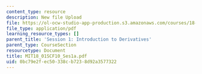 ```yaml
---
content_type: resource
description: New file Upload
file: https://ol-ocw-studio-app-production.s3.amazonaws.com/courses/18-01sc-single-variable-calculus-fall-2010/0bc79e2fec50338cb7238d92a3577322_MIT18_01SCF10_Ses1a.pdf
file_type: application/pdf
learning_resource_types: []
parent_title: 'Session 1: Introduction to Derivatives'
parent_type: CourseSection
resourcetype: Document
title: MIT18_01SCF10_Ses1a.pdf
uid: 0bc79e2f-ec50-338c-b723-8d92a3577322
---
```


